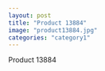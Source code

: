 ```yaml
---
layout: post
title: "Product 13884"
image: "product13884.jpg"
categories: "category1"
---
```

Product 13884
